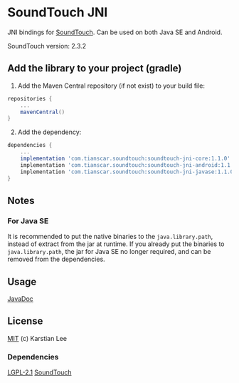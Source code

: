 # SoundTouch JNI

JNI bindings for [SoundTouch](https://www.surina.net/soundtouch). Can be used on both Java SE and Android.

SoundTouch version: 2.3.2

## Add the library to your project (gradle)
1. Add the Maven Central repository (if not exist) to your build file:
```groovy
repositories {
    ...
    mavenCentral()
}
```

2. Add the dependency:
```groovy
dependencies {
    ...
    implementation 'com.tianscar.soundtouch:soundtouch-jni-core:1.1.0'    // core
    implementation 'com.tianscar.soundtouch:soundtouch-jni-android:1.1.0' // Android
    implementation 'com.tianscar.soundtouch:soundtouch-jni-javase:1.1.0'  // Java SE
}
```

## Notes
### For Java SE
It is recommended to put the native binaries to the `java.library.path`, instead of extract from the jar at runtime.
If you already put the binaries to `java.library.path`, the jar for Java SE no longer required, and can be removed from the dependencies.

## Usage
[JavaDoc](https://docs.tianscar.com/soundtouch-jni)

## License
[MIT](https://github.com/Tianscar/soundtouchjni/blob/main/LICENSE) (c) Karstian Lee  

### Dependencies
[LGPL-2.1](https://codeberg.org/soundtouch/soundtouch/src/branch/master/COPYING.TXT) [SoundTouch](https://codeberg.org/soundtouch/soundtouch)
